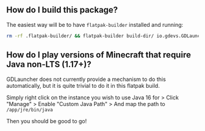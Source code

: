 ## How do I build this package?

The easiest way will be to have `flatpak-builder` installed and running:

```sh
rm -rf .flatpak-builder/ && flatpak-builder build-dir/ io.gdevs.GDLauncher.yml --force-clean --install --user
```

## How do I play versions of Minecraft that require Java non-LTS (1.17+)?

GDLauncher does not currently provide a mechanism to do this automatically, but 
it is quite trivial to do it in this flatpak build.

Simply right click on the instance you wish to use Java 16 for > Click "Manage" >
 Enable "Custom Java Path" > And map the path to `/app/jre/bin/java`
 
Then you should be good to go!
